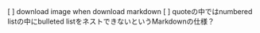 [ ] download image when download markdown
[ ] quoteの中ではnumbered listの中にbulleted listをネストできないというMarkdownの仕様？
